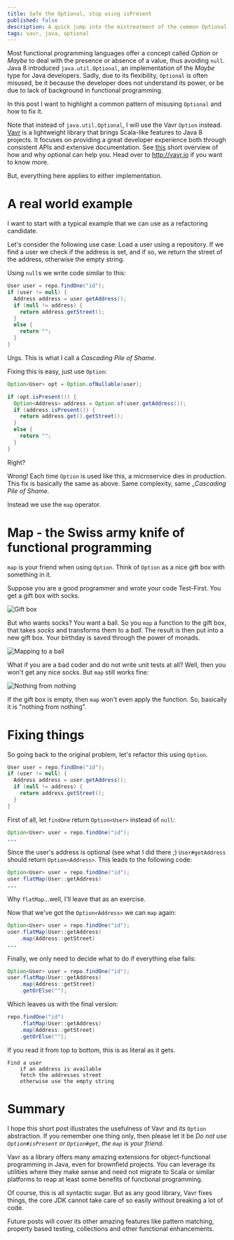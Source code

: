 ```yaml
---
title: Safe the Optional, stop using isPresent
published: false
description: A quick jump into the mistreatment of the common Optional type
tags: vavr, java, optional
---
```


Most functional programming languages offer a concept called _Option_ or _Maybe_ to deal with the presence or absence of a value, thus avoiding `null`. Java 8 introduced `java.util.Optional`, an implementation of the _Maybe_ type for Java developers.
Sadly, due to its flexibility, `Optional` is often misused, be it because the developer does not understand its power, or be due to lack of background in functional programming.

In this post I want to highlight a common pattern of misusing `Optional` and how to fix it.

Note that instead of `java.util.Optional`, I will use the Vavr `Option` instead.
[Vavr](http://vavr.io) is a lightweight library that brings Scala-like features to Java 8 projects. It focuses on providing a great developer experience both through consistent APIs and extensive documentation.
See [this](https://dev.to/koenighotze/in-praise-of-vavrs-option) short overview of how and why optional can help you. Head over to http://vavr.io if you want to know more.

But, everything here applies to either implementation.

# A real world example

I want to start with a typical example that we can use as a refactoring candidate.

Let's consider the following use case: Load a user using a repository. If we find a user we check if the address is set, and if so, we return the street of the address, otherwise the empty string.

Using `null`s we write code similar to this:

```java
User user = repo.findOne("id");
if (user != null) {
  Address address = user.getAddress();
  if (null != address) {
    return address.getStreet();
  }
  else {
    return "";
  }
}
```

Urgs. This is what I call a _Cascading Pile of Shame_.

Fixing this is easy, just use `Option`:

```java
Option<User> opt = Option.ofNullable(user);

if (opt.isPresent()) {
  Option<Address> address = Option.of(user.getAddress());
  if (address.isPresent()) {
    return address.get().getStreet();
  }
  else {
    return "";
  }
}
```

Right?

Wrong! Each time `Option` is used like this, a microservice dies in production.
This fix is basically the same as above. Same complexity, same __Cascading Pile of Shame_.

Instead we use the `map` operator.

# Map - the Swiss army knife of functional programming

`map` is your friend when using `Option`. Think of `Option` as a nice gift box with something in it.

Suppose you are a good programmer and wrote your code Test-First. You get a gift box with socks.

![Gift box](https://thepracticaldev.s3.amazonaws.com/i/88y9k39meb0fkprr2gey.png)

But who wants socks? You want a ball. So you `map` a function to the gift box, that takes _socks_ and transforms them to a _ball_. The result is then put into a new gift box. Your birthday is saved through the power of monads.

![Mapping to a ball](https://thepracticaldev.s3.amazonaws.com/i/u5pk27u7ihefn1ybaomh.png)

What if you are a bad coder and do not write unit tests at all? Well, then you won't get any nice socks. But `map` still works fine:

![Nothing from nothing](https://thepracticaldev.s3.amazonaws.com/i/1w2ynj8vnztpbrl1cs0n.png)

If the gift box is empty, then `map` won't even apply the function. So, basically it is "nothing from nothing".

# Fixing things

So going back to the original problem, let's refactor this using `Option`.

```java
User user = repo.findOne("id");
if (user != null) {
  Address address = user.getAddress();
  if (null != address) {
    return address.getStreet();
  }
}
```

First of all, let `findOne` return `Option<User>` instead of `null`:

```java
Option<User> user = repo.findOne("id");
...
```

Since the user's address is optional (see what I did there ;) `User#getAddress` should return `Option<Address>`. This leads to the following code:

```java
Option<User> user = repo.findOne("id");
user.flatMap(User::getAddress)
...
```

Why `flatMap`...well, I'll leave that as an exercise.

Now that we've got the `Option<Address>` we can `map` again:

```java
Option<User> user = repo.findOne("id");
user.flatMap(User::getAddress)
    .map(Address::getStreet)
...
```

Finally, we only need to decide what to do if everything else fails:

```java
Option<User> user = repo.findOne("id");
user.flatMap(User::getAddress)
    .map(Address::getStreet)
    .getOrElse("");
```

Which leaves us with the final version:

```java
repo.findOne("id")
    .flatMap(User::getAddress)
    .map(Address::getStreet)
    .getOrElse("");
```

If you read it from top to bottom, this is as literal as it gets.

```
Find a user
    if an address is available
    fetch the addresses street
    otherwise use the empty string
```

# Summary

I hope this short post illustrates the usefulness of Vavr and its `Option` abstraction. If you remember one thing only, then please let it be _Do not use `Option#isPresent` or `Option#get`, the `map` is your friend_.

Vavr as a library offers many amazing extensions for object-functional programming in Java, even for brownfield projects. You can leverage its utilities where they make sense and need not migrate to Scala or similar platforms to reap at least some benefits of functional programming.

Of course, this is all syntactic sugar. But as any good library, Vavr fixes things, the core JDK cannot take care of so easily without breaking a lot of code.

Future posts will cover its other amazing features like pattern matching, property based testing, collections and other functional enhancements.